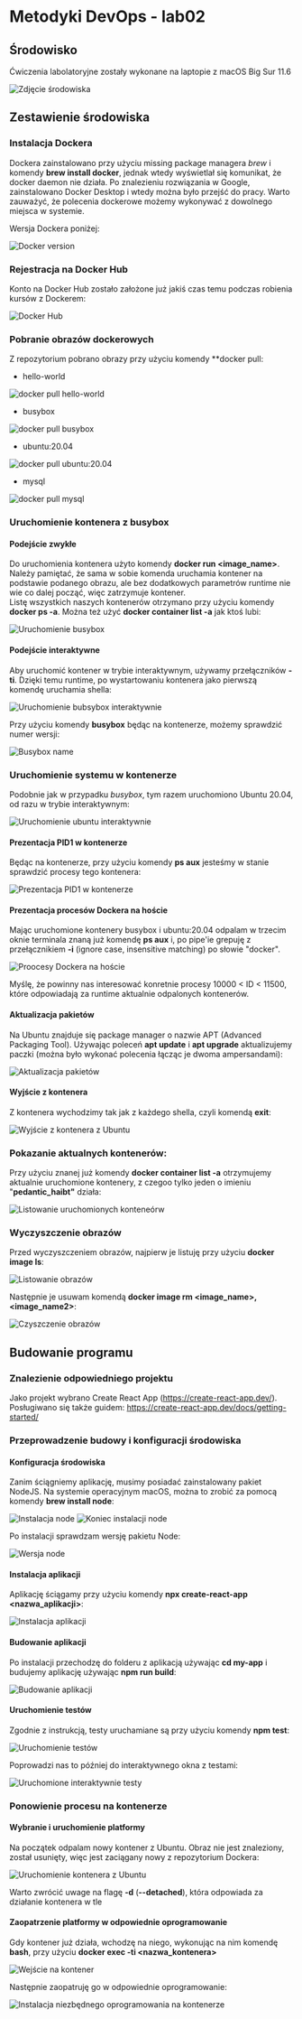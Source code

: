 # Metodyki DevOps - lab02

## Środowisko

Ćwiczenia labolatoryjne zostały wykonane na laptopie z macOS Big Sur 11.6

![Zdjęcie środowiska](../lab1/screenshots/macos-big-siur.png)

## Zestawienie środowiska

### Instalacja Dockera

Dockera zainstalowano przy użyciu missing package managera *brew* i komendy **brew install docker**, jednak wtedy
wyświetlał się komunikat, że docker daemon nie działa. Po znalezieniu rozwiązania w Google, zainstalowano Docker Desktop i wtedy można było przejść do pracy.
Warto zauważyć, że polecenia dockerowe możemy wykonywać z dowolnego miejsca w systemie.

Wersja Dockera poniżej:

![Docker version](screenshots/docker-version.png)

### Rejestracja na Docker Hub

Konto na Docker Hub zostało założone już jakiś czas temu podczas robienia kursów z Dockerem:

![Docker Hub](screenshots/docker-hub.png)

### Pobranie obrazów dockerowych

Z repozytorium pobrano obrazy przy użyciu komendy **docker pull:

- hello-world

![docker pull hello-world](screenshots/docker-pull-hello-world.png)

- busybox

![docker pull busybox](screenshots/docker-pull-busybox.png)

- ubuntu:20.04

![docker pull ubuntu:20.04](screenshots/docker-pull-ubuntu-20.04.png)

- mysql

![docker pull mysql](screenshots/docker-pull-mysql.png)

### Uruchomienie kontenera z busybox
#### Podejście zwykłe

Do uruchomienia kontenera użyto komendy **docker run <image_name>**.\
Należy pamiętać, że sama w sobie komenda uruchamia kontener na podstawie podanego obrazu, ale bez dodatkowych parametrów runtime nie wie co dalej począć, więc zatrzymuje kontener.\
Listę wszystkich naszych kontenerów otrzymano przy użyciu komendy **docker ps -a**. Można też użyć **docker container list -a** jak ktoś lubi:

![Uruchomienie busybox](screenshots/uruchomienie-busybox.png)

#### Podejście interaktywne

Aby uruchomić kontener w trybie interaktywnym, używamy przełączników **-ti**. Dzięki temu runtime, po wystartowaniu kontenera jako pierwszą komendę uruchamia shella:

![Uruchomienie bubsybox interaktywnie](screenshots/uruchomienie-busybox-interaktywnie.png)

Przy użyciu komendy **busybox** będąc na kontenerze, możemy sprawdzić numer wersji:

![Busybox name](screenshots/busybox-name.png)

### Uruchomienie systemu w kontenerze

Podobnie jak w przypadku *busybox*, tym razem uruchomiono Ubuntu 20.04, od razu w trybie interaktywnym:

![Uruchomienie ubuntu interaktywnie](screenshots/docker-run-ubuntu-ti.png)

#### Prezentacja PID1 w kontenerze

Będąc na kontenerze, przy użyciu komendy **ps aux** jesteśmy w stanie sprawdzić procesy tego kontenera:

![Prezentacja PID1 w kontenerze](screenshots/prezentacja-pid1.png)

#### Prezentacja procesów Dockera na hoście

Mając uruchomione kontenery busybox i ubuntu:20.04 odpalam w trzecim oknie terminala znaną już komendę **ps aux** i,
po pipe'ie grepuję z przełącznikiem **-i** (ignore case, insensitive matching) po słowie "docker". 

![Proocesy Dockera na hoście](screenshots/procesy-dockera-na-hoscie.png)

Myślę, że powinny nas interesować konretnie procesy 10000 < ID < 11500, które odpowiadają za runtime aktualnie odpalonych kontenerów.

#### Aktualizacja pakietów

Na Ubuntu znajduje się package manager o nazwie APT (Advanced Packaging Tool). Używając poleceń **apt update**
i **apt upgrade** aktualizujemy paczki (można było wykonać polecenia łącząc je dwoma ampersandami):

![Aktualizacja pakietów](screenshots/aktualizacja-pakietow.png)

#### Wyjście z kontenera

Z kontenera wychodzimy tak jak z każdego shella, czyli komendą **exit**:

![Wyjście z kontenera z Ubuntu](screenshots/exit-ubuntu.png)

### Pokazanie aktualnych kontenerów:

Przy użyciu znanej już komendy **docker container list -a** otrzymujemy aktualnie uruchomione kontenery, z czegoo tylko jeden o imieniu "**pedantic_haibt"** działa:

![Listowanie uruchomionych konteneórw](screenshots/listowanie-kontenerow.png)

### Wyczyszczenie obrazów

Przed wyczyszczeniem obrazów, najpierw je listuję przy użyciu **docker image ls**:

![Listowanie obrazów](screenshots/listowanie-obrazow.png)

Następnie je usuwam komendą **docker image rm <image_name>, <image_name2>**:

![Czyszczenie obrazów](screenshots/czyszczenie-obrazow.png)

## Budowanie programu

### Znalezienie odpowiedniego projektu

Jako projekt wybrano Create React App (https://create-react-app.dev/). Posługiwano się także guidem: https://create-react-app.dev/docs/getting-started/

### Przeprowadzenie budowy i konfiguracji środowiska
#### Konfiguracja środowiska

Zanim ściągniemy aplikację, musimy posiadać zainstalowany pakiet NodeJS.
Na systemie operacyjnym macOS, można to zrobić za pomocą komendy **brew install node**:

![Instalacja node](screenshots/brew-install-node-1.png)
![Koniec instalacji node](screenshots/brew-install-node-finish.png)

Po instalacji sprawdzam wersję pakietu Node:

![Wersja node](screenshots/node-version.png)

#### Instalacja aplikacji

Aplikację ściągamy przy użyciu komendy **npx create-react-app <nazwa_aplikacji>**:

![Instalacja aplikacji](screenshots/npx-create-react-app.png)

#### Budowanie aplikacji 

Po instalacji przechodzę do folderu z aplikacją używając **cd my-app** i budujemy aplikację używając **npm run build**:

![Budowanie aplikacji](screenshots/npm-run-build.png)

#### Uruchomienie testów

Zgodnie z instrukcją, testy uruchamiane są przy użyciu komendy **npm test**:

![Uruchomienie testów](screenshots/npm-test.png)

Poprowadzi nas to później do interaktywnego okna z testami:

![Uruchomione interaktywnie testy](screenshots/npm-test-interactive.png)

### Ponowienie procesu na kontenerze
#### Wybranie i uruchomienie platformy

Na początek odpalam nowy kontener z Ubuntu. Obraz nie jest znaleziony, został usunięty,
więc jest zaciągany nowy z repozytorium Dockera:

![Uruchomienie kontenera z Ubuntu](screenshots/kontener-ubuntu.png)

Warto zwrócić uwage na flagę **-d** (**--detached**), która odpowiada za działanie kontenera w tle

#### Zaopatrzenie platformy w odpowiednie oprogramowanie

Gdy kontener już działa, wchodzę na niego, wykonując na nim komendę **bash**, przy użyciu **docker exec -ti <nazwa_kontenera>**

![Wejście na kontener](screenshots/wejscie-na-kontener.png)

Następnie zaopatruję go w odpowiednie oprogramowanie:

![Instalacja niezbędnego oprogramowania na kontenerze](screenshots/zaopatrzenie-kontenera.png)

